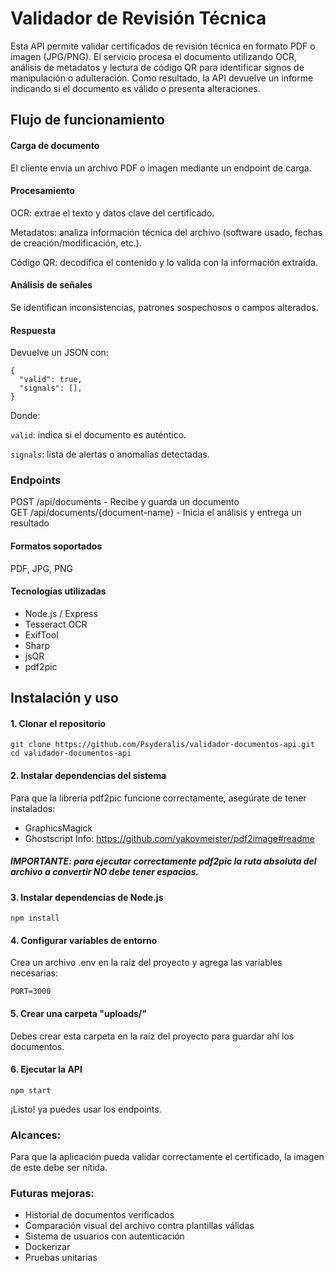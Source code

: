 
# Validador de Revisión Técnica

Esta API permite validar certificados de revisión técnica en formato PDF o imagen (JPG/PNG). El servicio procesa el documento utilizando OCR, análisis de metadatos y lectura de código QR para identificar signos de manipulación o adulteración. Como resultado, la API devuelve un informe indicando si el documento es válido o presenta alteraciones.

## Flujo de funcionamiento

#### Carga de documento

El cliente envía un archivo PDF o imagen mediante un endpoint de carga.

#### Procesamiento

OCR: extrae el texto y datos clave del certificado.

Metadatos: analiza información técnica del archivo (software usado, fechas de creación/modificación, etc.).

Código QR: decodifica el contenido y lo valida con la información extraída.

#### Análisis de señales

Se identifican inconsistencias, patrones sospechosos o campos alterados.

#### Respuesta

Devuelve un JSON con:
```
{
  "valid": true,
  "signals": [],
}
```

Donde:

```valid```: indica si el documento es auténtico.

```signals```: lista de alertas o anomalías detectadas.

### Endpoints

POST /api/documents - Recibe y guarda un documento  
GET /api/documents/{document-name} - Inicia el análisis y entrega un resultado  

#### Formatos soportados

PDF, JPG, PNG

#### Tecnologías utilizadas

* Node.js / Express
* Tesseract OCR
* ExifTool
* Sharp
* jsQR
* pdf2pic


## Instalación y uso

#### 1. Clonar el repositorio
```
git clone https://github.com/Psyderalis/validador-documentos-api.git
cd validador-documentos-api
```
#### 2. Instalar dependencias del sistema
Para que la librería pdf2pic funcione correctamente, asegúrate de tener instalados:
* GraphicsMagick
* Ghostscript
Info: https://github.com/yakovmeister/pdf2image#readme
##### IMPORTANTE: para ejecutar correctamente pdf2pic la ruta absoluta del archivo a convertir NO debe tener espacios.

#### 3. Instalar dependencias de Node.js
```
npm install
```
#### 4. Configurar variables de entorno

Crea un archivo .env en la raíz del proyecto y agrega las variables necesarias:
```
PORT=3000
```
#### 5. Crear una carpeta "uploads/"

Debes crear esta carpeta en la raíz del proyecto para guardar ahí los documentos.

#### 6. Ejecutar la API
```
npm start
```
¡Listo! ya puedes usar los endpoints.

### Alcances:
Para que la aplicación pueda validar correctamente el certificado, la imagen de este debe ser nítida.

### Futuras mejoras:
* Historial de documentos verificados
* Comparación visual del archivo contra plantillas válidas
* Sistema de usuarios con autenticación
* Dockerizar
* Pruebas unitarias

